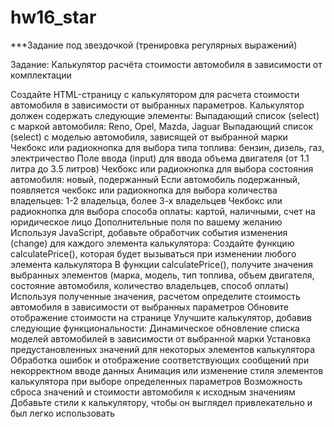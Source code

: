 # hw16_star

\*\*\*Задание под звездочкой (тренировка регулярных выражений)

Задание: Калькулятор расчёта стоимости автомобиля в зависимости от комплектации

Создайте HTML-страницу с калькулятором для расчета стоимости автомобиля в зависимости от выбранных параметров. Калькулятор должен содержать следующие элементы:
Выпадающий список (select) с маркой автомобиля: Reno, Opel, Mazda, Jaguar
Выпадающий список (select) с моделью автомобиля, зависящей от выбранной марки
Чекбокс или радиокнопка для выбора типа топлива: бензин, дизель, газ, электричество
Поле ввода (input) для ввода объема двигателя (от 1.1 литра до 3.5 литров)
Чекбокс или радиокнопка для выбора состояния автомобиля: новый, подержанный
Если автомобиль подержанный, появляется чекбокс или радиокнопка для выбора количества владельцев: 1-2 владельца, более 3-х владельцев
Чекбокс или радиокнопка для выбора способа оплаты: картой, наличными, счет на юридическое лицо
Дополнительные поля по вашему желанию
Используя JavaScript, добавьте обработчик события изменения (change) для каждого элемента калькулятора:
Создайте функцию calculatePrice(), которая будет вызываться при изменении любого элемента калькулятора
В функции calculatePrice(), получите значения выбранных элементов (марка, модель, тип топлива, объем двигателя, состояние автомобиля, количество владельцев, способ оплаты)
Используя полученные значения, расчетом определите стоимость автомобиля в зависимости от выбранных параметров
Обновите отображение стоимости на странице
Улучшите калькулятор, добавив следующие функциональности:
Динамическое обновление списка моделей автомобилей в зависимости от выбранной марки
Установка предустановленных значений для некоторых элементов калькулятора
Обработка ошибок и отображение соответствующих сообщений при некорректном вводе данных
Анимация или изменение стиля элементов калькулятора при выборе определенных параметров
Возможность сброса значений и стоимости автомобиля к исходным значениям
Добавьте стили к калькулятору, чтобы он выглядел привлекательно и был легко использовать
